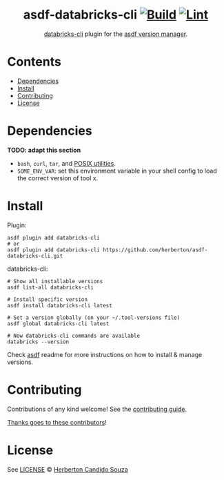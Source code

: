 <div align="center">

# asdf-databricks-cli [![Build](https://github.com/herberton/asdf-databricks-cli/actions/workflows/build.yml/badge.svg)](https://github.com/herberton/asdf-databricks-cli/actions/workflows/build.yml) [![Lint](https://github.com/herberton/asdf-databricks-cli/actions/workflows/lint.yml/badge.svg)](https://github.com/herberton/asdf-databricks-cli/actions/workflows/lint.yml)

[databricks-cli](https://docs.databricks.com/aws/en/dev-tools/cli) plugin for the [asdf version manager](https://asdf-vm.com).

</div>

# Contents

- [Dependencies](#dependencies)
- [Install](#install)
- [Contributing](#contributing)
- [License](#license)

# Dependencies

**TODO: adapt this section**

- `bash`, `curl`, `tar`, and [POSIX utilities](https://pubs.opengroup.org/onlinepubs/9699919799/idx/utilities.html).
- `SOME_ENV_VAR`: set this environment variable in your shell config to load the correct version of tool x.

# Install

Plugin:

```shell
asdf plugin add databricks-cli
# or
asdf plugin add databricks-cli https://github.com/herberton/asdf-databricks-cli.git
```

databricks-cli:

```shell
# Show all installable versions
asdf list-all databricks-cli

# Install specific version
asdf install databricks-cli latest

# Set a version globally (on your ~/.tool-versions file)
asdf global databricks-cli latest

# Now databricks-cli commands are available
databricks --version
```

Check [asdf](https://github.com/asdf-vm/asdf) readme for more instructions on how to
install & manage versions.

# Contributing

Contributions of any kind welcome! See the [contributing guide](contributing.md).

[Thanks goes to these contributors](https://github.com/herberton/asdf-databricks-cli/graphs/contributors)!

# License

See [LICENSE](LICENSE) © [Herberton Candido Souza](https://github.com/herberton/)
